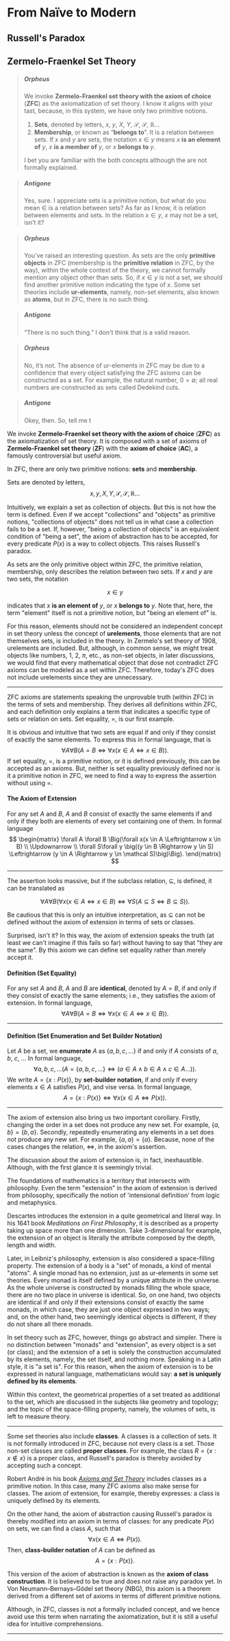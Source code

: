 # From Naïve to Modern

## Russell's Paradox



## Zermelo-Fraenkel Set Theory

> ##### Orpheus
>
> We invoke **Zermelo-Fraenkel set theory with the axiom of choice** (**ZFC**) as the axiomatization of set theory. I know it aligns with your tast, because, in this system, we have only two primitive notions.
>
> 1. **Sets**, denoted by letters, $x$, $y$, $X$, $Y$, $\mathcal S$, $\mathscr S$, $\mathbb R$…
> 2. **Membership**, or known as “**belongs to**”. It is a relation between sets. If $x$ and $y$ are sets, the notation $x \in y$ means $x$ **is an element of** $y$, $x$ **is a member of** $y$, or $x$ **belongs to** $y$.
>
> I bet you are familiar with the both concepts although the are not formally explained.

> ##### Antigone
>
> Yes, sure. I appreciate sets is a primitive notion, but what do you mean $\in$ is a relation between sets? As far as I know, it is relation between elements and sets. In the relation $x \in y$, $x$ may not be a set, isn’t it?

> ##### Orpheus
>
> You’ve raised an interesting question. As sets are the only **primitive objects** in ZFC (membership is the **primitive relation** in ZFC, by the way), within the whole context of the theory, we cannot formally mention any object other than sets. So, if $x \in y$ is not a set, we should find another primitive notion indicating the type of $x$. Some set theories include **ur-elements**, namely, non-set elements, also known as **atoms**, but in ZFC, there is no such thing.

> ##### Antigone
>
> “There is no such thing.” I don't think that is a valid reason.

> ##### Orpheus
>
> No, it’s not. The absence of ur-elements in ZFC may be due to a confidence that every object satisfying the ZFC axioms can be constructed as a set. For example, the natural number, $0 = \emptyset$; all real numbers are constructed as sets called Dedekind cuts.

> ##### Antigone
>
> Okey, then. So, tell me t



We invoke **Zermelo-Fraenkel set theory with the axiom of choice** (**ZFC**) as the axiomatization of set theory. It is composed with a set of axioms of **Zermelo-Fraenkel set theory** (**ZF**) with the **axiom of choice** (**AC**), a famously controversial but useful axiom.

In ZFC, there are only two primitive notions: **sets** and **membership**.

Sets are denoted by letters,
$$
x,y,X,Y, \mathcal S, \mathscr S, \mathbb R \ldots
$$

Intuitively, we explain a set as collection of objects. But this is not how the term is defined. Even if we accept "collections" and "objects" as primitive notions, "collections of objects" does not tell us in what case a collection fails to be a set. If, however, "being a collection of objects" is an equivalent condition of "being a set", the axiom of abstraction has to be accepted, for every predicate $P(x)$ is a way to collect objects. This raises Russell's paradox.

As sets are the only primitive object within ZFC, the primitive relation, membership, only describes the relation between two sets. If $x$ and $y$ are two sets, the notation

$$
x \in y
$$

indicates that $x$ **is an element of** $y$, or $x$ **belongs to** $y$. Note that, here, the term "element" itself is not a primitive notion, but "being an element of" is.

For this reason, elements should not be considered an independent concept in set theory unless the concept of **urelements**, those elements that are not themselves sets, is included in the theory. In Zermelo's set theory of 1908, urelements are included. But, although, in common sense, we might treat objects like numbers, $1$, $2$, $\pi$, etc., as non-set objects, in later discussions, we would find that every mathematical object that dose not contradict ZFC axioms can be modeled as a set within ZFC. Therefore, today's ZFC does not include urelements since they are unnecessary.

---

ZFC axioms are statements speaking the unprovable truth (within ZFC) in the terms of sets and membership. They derives all definitions within ZFC, and each definition only explains a term that indicates a specific type of sets or relation on sets. Set equality, $=$, is our first example.

It is obvious and intuitive that two sets are equal if and only if they consist of exactly the same elements. To express this in formal language, that is
$$
\forall A \forall B (A = B \iff \forall x(x \in A \Leftrightarrow x \in B)).
$$
If set equality, $=$, is a primitive notion, or it is defined previously, this can be accepted as an axioms. But, neither is set equality previously defined nor is it a primitive notion in ZFC, we need to find a way to express the assertion without using $=$.

#### The Axiom of Extension

For any set $A$ and $B$, $A$ and $B$ consist of exactly the same elements if and only if they both are elements of every set containing one of them. In formal language
$$
\begin{matrix}
\forall A \forall B \Big(\forall x(x \in A \Leftrightarrow x \in B) \\
\Updownarrow \\
\forall S\forall y \big((y \in B \Rightarrow y \in S) \Leftrightarrow (y \in A \Rightarrow y \in \mathcal S)\big)\Big).
\end{matrix}
$$

---

The assertion looks massive, but if the subclass relation, $\subseteq$, is defined, it can be translated as

$$
\forall A \forall B (\forall x (x \in A \Leftrightarrow x \in B) \iff \forall S (A \subseteq S \Leftrightarrow B \subseteq S)).
$$

Be cautious that this is only an intuitive interpretation, as $\subseteq$ can not be defined without the axiom of extension in terms of sets or classes.

Surprised, isn't it? In this way, the axiom of extension speaks the truth (at least we can't imagine if this fails so far) without having to say that "they are the same". By this axiom we can define set equality rather than merely accept it.

#### **Definition** (Set Equality)

For any set $A$ and $B$, $A$ and $B$ are **identical**, denoted by $A = B$, if and only if they consist of exactly the same elements; i.e., they satisfies the axiom of extension. In formal language,
$$
\forall A \forall B (A = B \iff \forall x(x \in A \Leftrightarrow x \in B)).
$$

---

#### **Definition** (Set Enumeration and Set Builder Notation)

Let $A$ be a set, we **enumerate** $A$ as $\{a,b,c, \ldots\}$ if and only if $A$ consists of $a$, $b$, $c$, ... In formal language,
$$
\forall a,b,c, \ldots (A = \{a,b,c, \ldots\} \iff (a \in A \land b \in A \land c \in A \ldots)).
$$
We write $A = \{x: P(x)\}$, by **set-builder notation**, if and only if every elements $x \in A$ satisfies $P(x)$, and vise versa. In formal language,
$$
A = \{x: P(x)\} \iff \forall x(x \in A \iff P(x)).
$$

---

The axiom of extension also bring us two important corollary. Firstly, changing the order in a set does not produce any new set. For example, $\{a,b\} = \{b,a\}$. Secondly, repeatedly enumerating any elements in a set does not produce any new set. For example, $\{a,a\} = \{a\}$. Because, none of the cases changes the relation, $\Leftrightarrow$, in the axiom's assertion.



The discussion about the axiom of extension is, in fact, inexhaustible. Although, with the first glance it is seemingly trivial.

The foundations of mathematics is a territory that intersects with philosophy. Even the term "extension" in the axiom of extension is derived from philosophy, specifically the notion of 'intensional definition' from logic and metaphysics.

Descartes introduces the extension in a quite geometrical and literal way. In his 1641 book *Meditations on First Philosophy*, it is described as a property taking up space more than one dimension. Take 3-dimensional for example, the extension of an object is literally the attribute composed by the depth, length and width.

Later, in Leibniz's philosophy, extension is also considered a space-filling property. The extension of a body is a "set" of monads, a kind of mental "atoms". A single monad has no extension, just as ur-elements in some set theories. Every monad is itself defined by a unique attribute in the universe. As the whole universe is constructed by monads filling the whole space, there are no two place in universe is identical. So, on one hand, two objects are identical if and only if their extensions consist of exactly the same monads, in which case, they are just one object expressed in two ways; and, on the other hand, two seemingly identical objects is different, if they do not share all there monads.

In set theory such as ZFC, however, things go abstract and simpler. There is no distinction between "monads" and "extension", as every object is a set (or class); and the extension of a set is solely the construction accumulated by its elements, namely, the set itself, and nothing more. Speaking in a Latin style, it is "a set is". For this reason, when the axiom of extension is to be expressed in natural language, mathematicians would say: **a set is uniquely defined by its elements**.

Within this context, the geometrical properties of a set treated as additional to the set, which are discussed in the subjects like geometry and topology; and the topic of the space-filling property, namely, the volumes of sets, is left to measure theory.

---

Some set theories also include **classes**. A classes is a collection of sets. It is not formally introduced in ZFC, because not every class is a set. Those non-set classes are called **proper classes**. For example, the class $R = \{x: x \notin x\}$ is a proper class, and Russell's paradox is thereby avoided by accepting such a concept.

Robert André in his book *[Axioms and Set Theory](https://www.math.uwaterloo.ca/~randre/1aaset_theory_140613.pdf)* includes classes as a primitive notion. In this case, many ZFC axioms also make sense for classes. The axiom of extension, for example, thereby expresses: a class is uniquely defined by its elements.

On the other hand, the axiom of abstraction causing Russell's paradox is thereby modified into an axiom in terms of classes: for any predicate $P(x)$ on sets, we can find a class $A$, such that
$$
\forall x(x \in A \iff P(x)).
$$
Then, **class-builder notation** of $A$ can be defined as
$$
A = \{x: P(x)\}.
$$

This version of the axiom of abstraction is known as the **axiom of class construction**. It is believed to be true and does not raise any paradox yet. In Von Neumann–Bernays–Gödel set theory (NBG), this axiom is a theorem derived from a different set of axioms in terms of different primitive notions.

Although, in ZFC, classes is not a formally included concept, and we hence avoid use this term when narrating the axiomatization, but it is still a useful idea for intuitive comprehensions.

---



